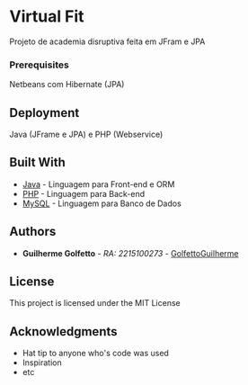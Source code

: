 # Virtual Fit

Projeto de academia disruptiva feita em JFram e JPA

### Prerequisites

Netbeans com Hibernate (JPA)

## Deployment

Java (JFrame e JPA) e PHP (Webservice)

## Built With

* [Java](https://netbeans.org/downloads/) - Linguagem para Front-end e ORM
* [PHP](https://secure.php.net/manual/pt_BR/intro-whatis.php) - Linguagem para Back-end
* [MySQL](https://www.mysql.com/) - Linguagem para Banco de Dados

## Authors

* **Guilherme Golfetto** - *RA: 2215100273* - [GolfettoGuilherme](https://github.com/GolfettoGuilherme)

## License

This project is licensed under the MIT License 

## Acknowledgments

* Hat tip to anyone who's code was used
* Inspiration
* etc
